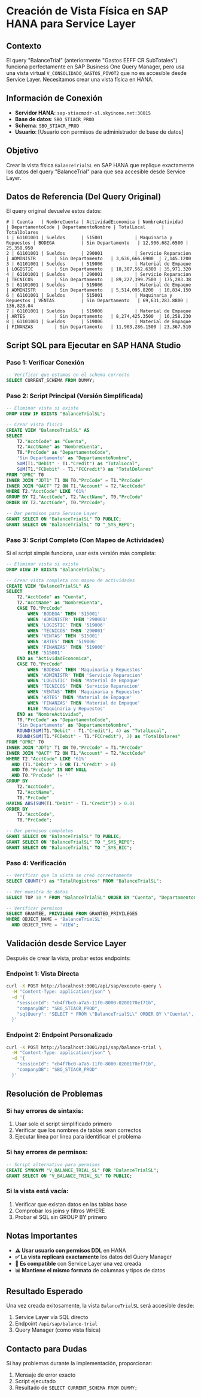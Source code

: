 # Creación de Vista Física en SAP HANA para Service Layer

## Contexto
El query "BalanceTrial" (anteriormente "Gastos EEFF CR SubTotales") funciona perfectamente en SAP Business One Query Manager, pero usa una vista virtual `V_CONSOLIDADO_GASTOS_PIVOT2` que no es accesible desde Service Layer. Necesitamos crear una vista física en HANA.

## Información de Conexión
- **Servidor HANA**: `sap-stiacmzdr-sl.skyinone.net:30015`
- **Base de datos**: `SBO_STIACR_PROD`
- **Schema**: `SBO_STIACR_PROD`
- **Usuario**: [Usuario con permisos de administrador de base de datos]

## Objetivo
Crear la vista física `BalanceTrialSL` en SAP HANA que replique exactamente los datos del query "BalanceTrial" para que sea accesible desde Service Layer.

## Datos de Referencia (Del Query Original)
El query original devuelve estos datos:
```
# | Cuenta   | NombreCuenta | ActividadEconomica | NombreActividad        | DepartamentoCode | DepartamentoNombre | TotalLocal      | TotalDolares
1 | 61101001 | Sueldos      | 515001            | Maquinaria y Repuestos | BODEGA          | Sin Departamento   | 12,906,682.6500 | 25,358.950
2 | 61101001 | Sueldos      | 290001            | Servicio Reparacion    | ADMINISTR       | Sin Departamento   | 3,636,666.6900  | 7,145.1200
3 | 61101001 | Sueldos      | 519006            | Material de Empaque    | LOGISTIC        | Sin Departamento   | 18,307,562.6300 | 35,971.320
4 | 61101001 | Sueldos      | 290001            | Servicio Reparacion    | TECNICOS        | Sin Departamento   | 89,227,399.7500 | 175,283.38
5 | 61101001 | Sueldos      | 519006            | Material de Empaque    | ADMINISTR       | Sin Departamento   | 5,514,095.8200  | 10,834.150
6 | 61101001 | Sueldos      | 515001            | Maquinaria y Repuestos | VENTAS          | Sin Departamento   | 69,631,283.8800 | 136,828.04
7 | 61101001 | Sueldos      | 519006            | Material de Empaque    | ARTES           | Sin Departamento   | 8,274,425.3500  | 16,258.230
8 | 61101001 | Sueldos      | 519006            | Material de Empaque    | FINANZAS        | Sin Departamento   | 11,903,286.1500 | 23,367.510
```

## Script SQL para Ejecutar en SAP HANA Studio

### Paso 1: Verificar Conexión
```sql
-- Verificar que estamos en el schema correcto
SELECT CURRENT_SCHEMA FROM DUMMY;
```

### Paso 2: Script Principal (Versión Simplificada)
```sql
-- Eliminar vista si existe
DROP VIEW IF EXISTS "BalanceTrialSL";

-- Crear vista física
CREATE VIEW "BalanceTrialSL" AS
SELECT 
    T2."AcctCode" as "Cuenta",
    T2."AcctName" as "NombreCuenta",
    T0."PrcCode" as "DepartamentoCode",
    'Sin Departamento' as "DepartamentoNombre",
    SUM(T1."Debit" - T1."Credit") as "TotalLocal",
    SUM(T1."FCDebit" - T1."FCCredit") as "TotalDolares"
FROM "OPRC" T0
INNER JOIN "JDT1" T1 ON T0."PrcCode" = T1."PrcCode"
INNER JOIN "OACT" T2 ON T1."Account" = T2."AcctCode"
WHERE T2."AcctCode" LIKE '61%'
GROUP BY T2."AcctCode", T2."AcctName", T0."PrcCode"
ORDER BY T2."AcctCode", T0."PrcCode";

-- Dar permisos para Service Layer
GRANT SELECT ON "BalanceTrialSL" TO PUBLIC;
GRANT SELECT ON "BalanceTrialSL" TO "_SYS_REPO";
```

### Paso 3: Script Completo (Con Mapeo de Actividades)
Si el script simple funciona, usar esta versión más completa:
```sql
-- Eliminar vista si existe
DROP VIEW IF EXISTS "BalanceTrialSL";

-- Crear vista completa con mapeo de actividades
CREATE VIEW "BalanceTrialSL" AS
SELECT 
    T2."AcctCode" as "Cuenta",
    T2."AcctName" as "NombreCuenta",
    CASE T0."PrcCode"
        WHEN 'BODEGA' THEN '515001'
        WHEN 'ADMINISTR' THEN '290001' 
        WHEN 'LOGISTIC' THEN '519006'
        WHEN 'TECNICOS' THEN '290001'
        WHEN 'VENTAS' THEN '515001'
        WHEN 'ARTES' THEN '519006'
        WHEN 'FINANZAS' THEN '519006'
        ELSE '515001'
    END as "ActividadEconomica",
    CASE T0."PrcCode"
        WHEN 'BODEGA' THEN 'Maquinaria y Repuestos'
        WHEN 'ADMINISTR' THEN 'Servicio Reparacion'
        WHEN 'LOGISTIC' THEN 'Material de Empaque' 
        WHEN 'TECNICOS' THEN 'Servicio Reparacion'
        WHEN 'VENTAS' THEN 'Maquinaria y Repuestos'
        WHEN 'ARTES' THEN 'Material de Empaque'
        WHEN 'FINANZAS' THEN 'Material de Empaque'
        ELSE 'Maquinaria y Repuestos'
    END as "NombreActividad",
    T0."PrcCode" as "DepartamentoCode",
    'Sin Departamento' as "DepartamentoNombre",
    ROUND(SUM(T1."Debit" - T1."Credit"), 4) as "TotalLocal",
    ROUND(SUM(T1."FCDebit" - T1."FCCredit"), 2) as "TotalDolares"
FROM "OPRC" T0
INNER JOIN "JDT1" T1 ON T0."PrcCode" = T1."PrcCode"
INNER JOIN "OACT" T2 ON T1."Account" = T2."AcctCode"
WHERE T2."AcctCode" LIKE '61%'
  AND (T1."Debit" > 0 OR T1."Credit" > 0)
  AND T0."PrcCode" IS NOT NULL
  AND T0."PrcCode" != ''
GROUP BY 
    T2."AcctCode", 
    T2."AcctName", 
    T0."PrcCode"
HAVING ABS(SUM(T1."Debit" - T1."Credit")) > 0.01
ORDER BY 
    T2."AcctCode", 
    T0."PrcCode";

-- Dar permisos completos
GRANT SELECT ON "BalanceTrialSL" TO PUBLIC;
GRANT SELECT ON "BalanceTrialSL" TO "_SYS_REPO";
GRANT SELECT ON "BalanceTrialSL" TO "_SYS_BIC";
```

### Paso 4: Verificación
```sql
-- Verificar que la vista se creó correctamente
SELECT COUNT(*) as "TotalRegistros" FROM "BalanceTrialSL";

-- Ver muestra de datos
SELECT TOP 10 * FROM "BalanceTrialSL" ORDER BY "Cuenta", "DepartamentoCode";

-- Verificar permisos
SELECT GRANTEE, PRIVILEGE FROM GRANTED_PRIVILEGES 
WHERE OBJECT_NAME = 'BalanceTrialSL' 
  AND OBJECT_TYPE = 'VIEW';
```

## Validación desde Service Layer
Después de crear la vista, probar estos endpoints:

### Endpoint 1: Vista Directa
```bash
curl -X POST http://localhost:3001/api/sap/execute-query \
  -H "Content-Type: application/json" \
  -d '{
    "sessionId": "cb4f7bc0-a7a5-11f0-8000-0200170ef71b", 
    "companyDB": "SBO_STIACR_PROD",
    "sqlQuery": "SELECT * FROM \"BalanceTrialSL\" ORDER BY \"Cuenta\", \"DepartamentoCode\""
  }'
```

### Endpoint 2: Endpoint Personalizado
```bash
curl -X POST http://localhost:3001/api/sap/balance-trial \
  -H "Content-Type: application/json" \
  -d '{
    "sessionId": "cb4f7bc0-a7a5-11f0-8000-0200170ef71b", 
    "companyDB": "SBO_STIACR_PROD"
  }'
```

## Resolución de Problemas

### Si hay errores de sintaxis:
1. Usar solo el script simplificado primero
2. Verificar que los nombres de tablas sean correctos
3. Ejecutar línea por línea para identificar el problema

### Si hay errores de permisos:
```sql
-- Script alternativo para permisos
CREATE SYNONYM "V_BALANCE_TRIAL_SL" FOR "BalanceTrialSL";
GRANT SELECT ON "V_BALANCE_TRIAL_SL" TO PUBLIC;
```

### Si la vista está vacía:
1. Verificar que existan datos en las tablas base
2. Comprobar los joins y filtros WHERE
3. Probar el SQL sin GROUP BY primero

## Notas Importantes
- **⚠️ Usar usuario con permisos DDL** en HANA
- **✅ La vista replicará exactamente** los datos del Query Manager
- **🔄 Es compatible** con Service Layer una vez creada
- **📊 Mantiene el mismo formato** de columnas y tipos de datos

## Resultado Esperado
Una vez creada exitosamente, la vista `BalanceTrialSL` será accesible desde:
1. Service Layer vía SQL directo
2. Endpoint `/api/sap/balance-trial`
3. Query Manager (como vista física)

## Contacto para Dudas
Si hay problemas durante la implementación, proporcionar:
1. Mensaje de error exacto
2. Script ejecutado
3. Resultado de `SELECT CURRENT_SCHEMA FROM DUMMY;`